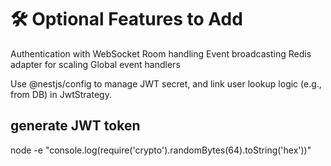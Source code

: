 # 🛠 Optional Features to Add
Authentication with WebSocket
Room handling
Event broadcasting
Redis adapter for scaling
Global event handlers


Use @nestjs/config to manage JWT secret, and link user lookup logic (e.g., from DB) in JwtStrategy.



## generate JWT token

node -e "console.log(require('crypto').randomBytes(64).toString('hex'))"



